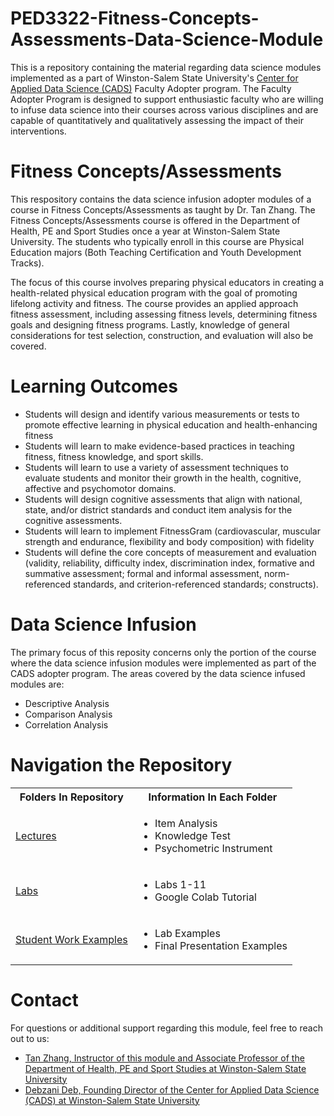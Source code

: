 # PED3322-Fitness-Concepts-Assessments-Data-Science-Module
This is a repository containing the material regarding data science modules implemented as a part of Winston-Salem State University's [Center for Applied Data Science (CADS)](https://www.wssu.edu/academics/colleges-and-departments/college-of-arts-sciences-business-education/center-for-applied-data-science/index.html) Faculty Adopter program. The Faculty Adopter Program is designed to support enthusiastic faculty who are willing to infuse data science into their courses across various disciplines and are capable of quantitatively and qualitatively assessing the impact of their interventions. 

# Fitness Concepts/Assessments
This respository contains the data science infusion adopter modules of a course in Fitness Concepts/Assessments as taught by Dr. Tan Zhang. The Fitness Concepts/Assessments course is offered in the Department of Health, PE and Sport Studies once a year at Winston-Salem State University. The students who typically enroll in this course are Physical Education majors (Both Teaching Certification and Youth Development Tracks).

The focus of this course involves preparing physical educators in creating a health-related physical education program with the goal of promoting lifelong activity and fitness. The course provides an applied approach fitness assessment, including assessing fitness levels, determining fitness goals and designing fitness programs. Lastly, knowledge of general considerations for test selection, construction, and evaluation will also be covered.

# Learning Outcomes
* Students will design and identify various measurements or tests to promote effective learning in physical education and health-enhancing fitness  
* Students will learn to make evidence-based practices in teaching fitness, fitness knowledge, and sport skills. 
* Students will learn to use a variety of assessment techniques to evaluate students and monitor their growth in the health, cognitive, affective and psychomotor domains. 
* Students will design cognitive assessments that align with national, state, and/or district standards and conduct item analysis for the cognitive assessments. 
* Students will learn to implement FitnessGram (cardiovascular, muscular strength and endurance, flexibility and body composition) with fidelity  
* Students will define the core concepts of measurement and evaluation (validity, reliability, difficulty index, discrimination index, formative and summative assessment; formal and informal assessment, norm-referenced standards, and criterion-referenced standards; constructs). 

# Data Science Infusion
The primary focus of this reposity concerns only the portion of the course where the data science infusion modules were implemented as part of the CADS adopter program. The areas covered by the data science infused modules are:
* Descriptive Analysis
* Comparison Analysis
* Correlation Analysis

# Navigation the Repository
<table>
  <tbody>
    <tr>
      <th>Folders In Repository</th>
      <th>Information In Each Folder</th>
    </tr>
    <tr>
      <td><a href="https://github.com/CADS-WSSU/2021-2022-Faculty-Adopter-Modules/tree/main/PED3322-Fitness-Concepts-Assessments-Data-Science-Module/Lectures">Lectures</a></td>
      <td>
        <ul>
          <li>Item Analysis</li>
          <li>Knowledge Test</li>
          <li>Psychometric Instrument</li>
        </ul>
      </td>
    </tr>
    <tr>
      <td><a href="https://github.com/CADS-WSSU/2021-2022-Faculty-Adopter-Modules/tree/main/CSC1105-Computer-Science-Colloquium-Data-Science-Module/Labs">Labs</a></td>
      <td>
        <ul>
          <li>Labs 1-11</li>
          <li>Google Colab Tutorial</li>
        </ul>
      </td>
    </tr>
    <tr>
      <td><a href="https://github.com/CADS-WSSU/2021-2022-Faculty-Adopter-Modules/tree/main/PED3322-Fitness-Concepts-Assessments-Data-Science-Module/Student%20Work%20Examples">Student Work Examples</a></td>
      <td>
        <ul>
          <li>Lab Examples</li>
          <li>Final Presentation Examples</li>
        </ul>
      </td>
    </tr>
  </tbody>
</table>

# Contact
For questions or additional support regarding this module, feel free to reach out to us:
* [Tan Zhang, Instructor of this module and Associate Professor of the Department of Health, PE and Sport Studies at Winston-Salem State University](mailto:zhangt@wssu.edu)
* [Debzani Deb, Founding Director of the Center for Applied Data Science (CADS) at Winston-Salem State University](mailto:debd@wssu.edu)

